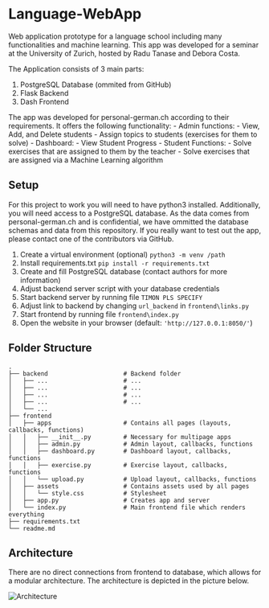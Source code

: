 # Language-WebApp

Web application prototype for a language school including many functionalities and machine learning. This app was developed for a seminar at the University of Zurich, hosted by Radu Tanase and Debora Costa.

The Application consists of 3 main parts:
1. PostgreSQL Database (ommited from GitHub)
2. Flask Backend
3. Dash Frontend

The app was developed for personal-german.ch according to their requirements. It offers the following functionality:
    - Admin functions:
        - View, Add, and Delete students
        - Assign topics to students (exercises for them to solve)
    - Dashboard:
        - View Student Progress
    - Student Functions:
        - Solve exercises that are assigned to them by the teacher
        - Solve exercises that are assigned via a Machine Learning algorithm

## Setup

For this project to work you will need to have python3 installed. Additionally, you will need access to a PostgreSQL database. As the data comes from personal-german.ch and is confidential, we have ommitted the database schemas and data from this repository. If you really want to test out the app, please contact one of the contributors via GitHub.

1. Create a virtual environment (optional)
    `python3 -m venv /path`
2. Install requirements.txt
    `pip install -r requirements.txt`
3. Create and fill PostgreSQL database (contact authors for more information)
4. Adjust backend server script with your database credentials
5. Start backend server by running file `TIMON PLS SPECIFY`
6. Adjust link to backend by changing `url_backend` in `frontend\links.py`
6. Start frontend by running file `frontend\index.py`
7. Open the website in your browser (default: `'http://127.0.0.1:8050/'`)


## Folder Structure
    .
    ├── backend                     # Backend folder
    │   ├── ...                     # ...
    │   ├── ...                     # ...
    │   ├── ...                     # ...
    │   ├── ...                     # ...
    │   └── ...    
    ├── frontend                    
    │   ├── apps                    # Contains all pages (layouts, callbacks, functions)
    │   │   ├── __init__.py         # Necessary for multipage apps
    │   │   ├── admin.py            # Admin layout, callbacks, functions
    │   │   ├── dashboard.py        # Dashboard layout, callbacks, functions
    │   │   ├── exercise.py         # Exercise layout, callbacks, functions
    │   │   └── upload.py           # Upload layout, callbacks, functions
    │   ├── assets                  # Contains assets used by all pages
    │   │   └── style.css           # Stylesheet                  
    │   ├── app.py                  # Creates app and server
    │   └── index.py                # Main frontend file which renders everything
    ├── requirements.txt            
    └── readme.md

## Architecture

There are no direct connections from frontend to database, which allows for a modular architecture. The architecture is depicted in the picture below.

![Architecture](https://raw.githubusercontent.com/feljost/Language-WebApp/main/pictures/architecture.JPG?token=APCQ7XC7M46ZSRZI2UUXPFDBUYIXW)

